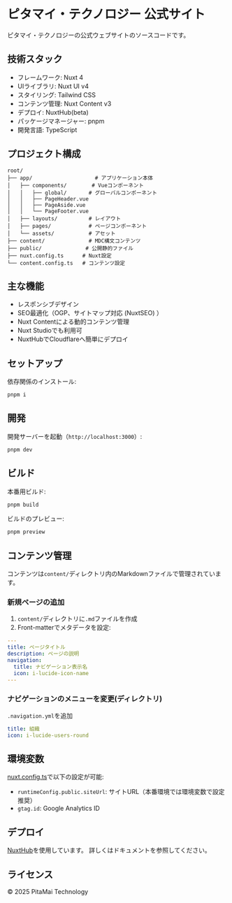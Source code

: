 # ピタマイ・テクノロジー 公式サイト

ピタマイ・テクノロジーの公式ウェブサイトのソースコードです。

## 技術スタック

- フレームワーク: Nuxt 4
- UIライブラリ: Nuxt UI v4
- スタイリング: Tailwind CSS
- コンテンツ管理: Nuxt Content v3
- デプロイ: NuxtHub(beta)
- パッケージマネージャー: pnpm
- 開発言語: TypeScript

## プロジェクト構成

```
root/
├── app/                    # アプリケーション本体
│   ├── components/        # Vueコンポーネント
│   │   ├── global/       # グローバルコンポーネント
│   │   ├── PageHeader.vue
│   │   ├── PageAside.vue
│   │   └── PageFooter.vue
│   ├── layouts/          # レイアウト
│   ├── pages/            # ページコンポーネント
│   └── assets/           # アセット
├── content/              # MDC構文コンテンツ
├── public/              # 公開静的ファイル
├── nuxt.config.ts      # Nuxt設定
└── content.config.ts   # コンテンツ設定
```

## 主な機能

- レスポンシブデザイン
- SEO最適化（OGP、サイトマップ対応 (NuxtSEO) ）
- Nuxt Contentによる動的コンテンツ管理
- Nuxt Studioでも利用可
- NuxtHubでCloudflareへ簡単にデプロイ

## セットアップ

依存関係のインストール:

```bash
pnpm i
```

## 開発

開発サーバーを起動（`http://localhost:3000`）:

```bash
pnpm dev
```

## ビルド

本番用ビルド:

```bash
pnpm build
```

ビルドのプレビュー:

```bash
pnpm preview
```

## コンテンツ管理

コンテンツは`content/`ディレクトリ内のMarkdownファイルで管理されています。

### 新規ページの追加

1. `content/`ディレクトリに`.md`ファイルを作成
2. Front-matterでメタデータを設定:

```yaml
---
title: ページタイトル
description: ページの説明
navigation:
  title: ナビゲーション表示名
  icon: i-lucide-icon-name
---
```

### ナビゲーションのメニューを変更(ディレクトリ)

`.navigation.yml`を追加

```yaml
title: 組織
icon: i-lucide-users-round
```

## 環境変数

[nuxt.config.ts](nuxt.config.ts)で以下の設定が可能:

- `runtimeConfig.public.siteUrl`: サイトURL（本番環境では環境変数で設定推奨）
- `gtag.id`: Google Analytics ID

## デプロイ

[NuxtHub](https://hub.nuxt.com/)を使用しています。
詳しくはドキュメントを参照してください。

## ライセンス

© 2025 PitaMai Technology
